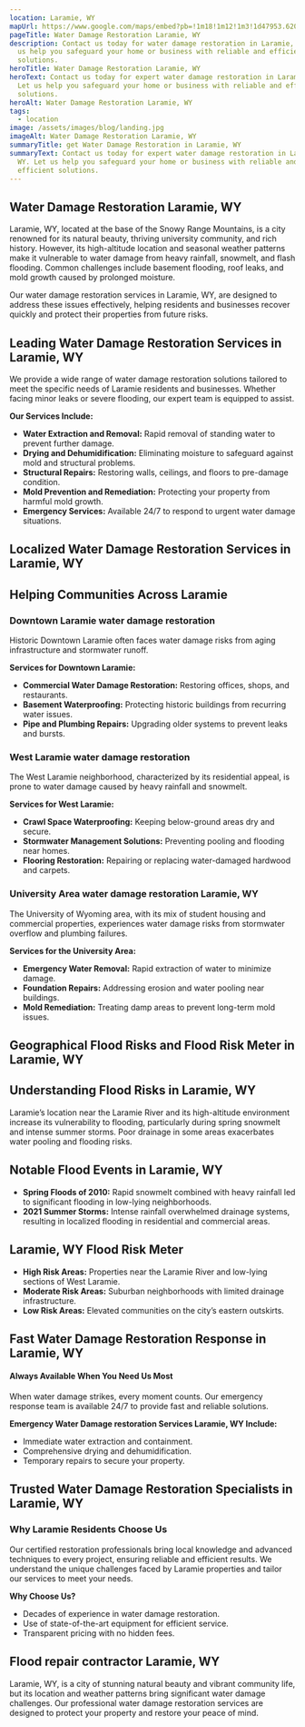 ```yaml
---
location: Laramie, WY
mapUrl: https://www.google.com/maps/embed?pb=!1m18!1m12!1m3!1d47953.62058989022!2d-105.65394185308227!3d41.30666012450345!2m3!1f0!2f0!3f0!3m2!1i1024!2i768!4f13.1!3m3!1m2!1s0x876884f78eda9b79%3A0x8e89c1f7a1c4e593!2sLaramie%2C%20WY!5e0!3m2!1sen!2sus!4v1735761505788!5m2!1sen!2sus
pageTitle: Water Damage Restoration Laramie, WY
description: Contact us today for water damage restoration in Laramie, WY. Let
  us help you safeguard your home or business with reliable and efficient
  solutions.
heroTitle: Water Damage Restoration Laramie, WY
heroText: Contact us today for expert water damage restoration in Laramie, WY.
  Let us help you safeguard your home or business with reliable and efficient
  solutions.
heroAlt: Water Damage Restoration Laramie, WY
tags:
  - location
image: /assets/images/blog/landing.jpg
imageAlt: Water Damage Restoration Laramie, WY
summaryTitle: get Water Damage Restoration in Laramie, WY
summaryText: Contact us today for expert water damage restoration in Laramie,
  WY. Let us help you safeguard your home or business with reliable and
  efficient solutions.
---
```

## Water Damage Restoration Laramie, WY

Laramie, WY, located at the base of the Snowy Range Mountains, is a city renowned for its natural beauty, thriving university community, and rich history. However, its high-altitude location and seasonal weather patterns make it vulnerable to water damage from heavy rainfall, snowmelt, and flash flooding. Common challenges include basement flooding, roof leaks, and mold growth caused by prolonged moisture.

Our water damage restoration services in Laramie, WY, are designed to address these issues effectively, helping residents and businesses recover quickly and protect their properties from future risks.

## Leading Water Damage Restoration Services in Laramie, WY

We provide a wide range of water damage restoration solutions tailored to meet the specific needs of Laramie residents and businesses. Whether facing minor leaks or severe flooding, our expert team is equipped to assist.

**Our Services Include:**

* **Water Extraction and Removal:** Rapid removal of standing water to prevent further damage.
* **Drying and Dehumidification:** Eliminating moisture to safeguard against mold and structural problems.
* **Structural Repairs:** Restoring walls, ceilings, and floors to pre-damage condition.
* **Mold Prevention and Remediation:** Protecting your property from harmful mold growth.
* **Emergency Services:** Available 24/7 to respond to urgent water damage situations.

## Localized Water Damage Restoration Services in Laramie, WY

## Helping Communities Across Laramie

### Downtown Laramie water damage restoration

Historic Downtown Laramie often faces water damage risks from aging infrastructure and stormwater runoff.

**Services for Downtown Laramie:**

* **Commercial Water Damage Restoration:** Restoring offices, shops, and restaurants.
* **Basement Waterproofing:** Protecting historic buildings from recurring water issues.
* **Pipe and Plumbing Repairs:** Upgrading older systems to prevent leaks and bursts.

### West Laramie water damage restoration

The West Laramie neighborhood, characterized by its residential appeal, is prone to water damage caused by heavy rainfall and snowmelt.

**Services for West Laramie:**

* **Crawl Space Waterproofing:** Keeping below-ground areas dry and secure.
* **Stormwater Management Solutions:** Preventing pooling and flooding near homes.
* **Flooring Restoration:** Repairing or replacing water-damaged hardwood and carpets.

### University Area water damage restoration Laramie, WY

The University of Wyoming area, with its mix of student housing and commercial properties, experiences water damage risks from stormwater overflow and plumbing failures.

**Services for the University Area:**

* **Emergency Water Removal:** Rapid extraction of water to minimize damage.
* **Foundation Repairs:** Addressing erosion and water pooling near buildings.
* **Mold Remediation:** Treating damp areas to prevent long-term mold issues.

## Geographical Flood Risks and Flood Risk Meter in Laramie, WY

## Understanding Flood Risks in Laramie, WY

Laramie’s location near the Laramie River and its high-altitude environment increase its vulnerability to flooding, particularly during spring snowmelt and intense summer storms. Poor drainage in some areas exacerbates water pooling and flooding risks.

## Notable Flood Events in Laramie, WY

* **Spring Floods of 2010:** Rapid snowmelt combined with heavy rainfall led to significant flooding in low-lying neighborhoods.
* **2021 Summer Storms:** Intense rainfall overwhelmed drainage systems, resulting in localized flooding in residential and commercial areas.

## Laramie, WY Flood Risk Meter

* **High Risk Areas:** Properties near the Laramie River and low-lying sections of West Laramie.
* **Moderate Risk Areas:** Suburban neighborhoods with limited drainage infrastructure.
* **Low Risk Areas:** Elevated communities on the city’s eastern outskirts.

## Fast Water Damage Restoration Response in Laramie, WY

#### Always Available When You Need Us Most

When water damage strikes, every moment counts. Our emergency response team is available 24/7 to provide fast and reliable solutions.

**Emergency Water Damage restoration Services Laramie, WY Include:**

* Immediate water extraction and containment.
* Comprehensive drying and dehumidification.
* Temporary repairs to secure your property.

## Trusted Water Damage Restoration Specialists in Laramie, WY

### Why Laramie Residents Choose Us

Our certified restoration professionals bring local knowledge and advanced techniques to every project, ensuring reliable and efficient results. We understand the unique challenges faced by Laramie properties and tailor our services to meet your needs.

**Why Choose Us?**

* Decades of experience in water damage restoration.
* Use of state-of-the-art equipment for efficient service.
* Transparent pricing with no hidden fees.

## Flood repair contractor Laramie, WY

Laramie, WY, is a city of stunning natural beauty and vibrant community life, but its location and weather patterns bring significant water damage challenges. Our professional water damage restoration services are designed to protect your property and restore your peace of mind.
